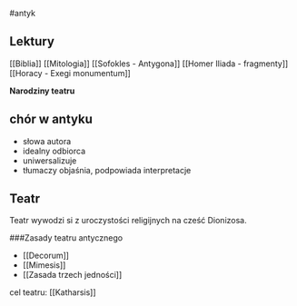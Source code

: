 #antyk 

## Lektury

[[Biblia]]
[[Mitologia]]
[[Sofokles - Antygona]]
[[Homer Iliada - fragmenty]]
[[Horacy - Exegi monumentum]]

**Narodziny teatru**
## chór w antyku
 - słowa autora
 - idealny odbiorca
 - uniwersalizuje
 - tłumaczy objaśnia, podpowiada interpretacje

## Teatr

Teatr wywodzi si z uroczystości religijnych na cześć Dionizosa. 

###Zasady teatru antycznego
- [[Decorum]]
- [[Mimesis]]
- [[Zasada trzech jedności]]

cel teatru: [[Katharsis]]

